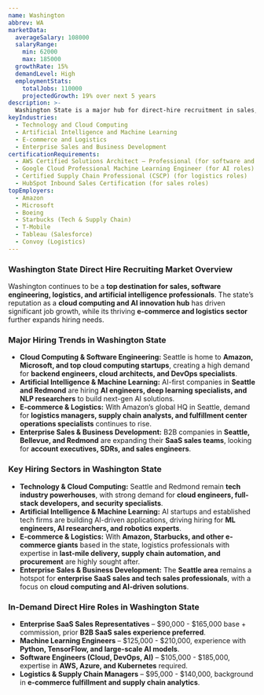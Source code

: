 ```yaml
---
name: Washington
abbrev: WA
marketData:
  averageSalary: 108000
  salaryRange:
    min: 62000
    max: 185000
  growthRate: 15%
  demandLevel: High
  employmentStats:
    totalJobs: 110000
    projectedGrowth: 19% over next 5 years
description: >-
  Washington State is a major hub for direct-hire recruitment in sales, software engineering, logistics, and artificial intelligence. With a strong presence of global technology firms, a thriving AI ecosystem, and a robust supply chain industry, demand for skilled professionals remains high.
keyIndustries:
  - Technology and Cloud Computing
  - Artificial Intelligence and Machine Learning
  - E-commerce and Logistics
  - Enterprise Sales and Business Development
certificationRequirements:
  - AWS Certified Solutions Architect – Professional (for software and cloud roles)
  - Google Cloud Professional Machine Learning Engineer (for AI roles)
  - Certified Supply Chain Professional (CSCP) (for logistics roles)
  - HubSpot Inbound Sales Certification (for sales roles)
topEmployers:
  - Amazon
  - Microsoft
  - Boeing
  - Starbucks (Tech & Supply Chain)
  - T-Mobile
  - Tableau (Salesforce)
  - Convoy (Logistics)
---
```


### **Washington State Direct Hire Recruiting Market Overview**
Washington continues to be a **top destination for sales, software engineering, logistics, and artificial intelligence professionals**. The state’s reputation as a **cloud computing and AI innovation hub** has driven significant job growth, while its thriving **e-commerce and logistics sector** further expands hiring needs.

### **Major Hiring Trends in Washington State**
- **Cloud Computing & Software Engineering:** Seattle is home to **Amazon, Microsoft, and top cloud computing startups**, creating a high demand for **backend engineers, cloud architects, and DevOps specialists**.
- **Artificial Intelligence & Machine Learning:** AI-first companies in **Seattle and Redmond** are hiring **AI engineers, deep learning specialists, and NLP researchers** to build next-gen AI solutions.
- **E-commerce & Logistics:** With Amazon’s global HQ in Seattle, demand for **logistics managers, supply chain analysts, and fulfillment center operations specialists** continues to rise.
- **Enterprise Sales & Business Development:** B2B companies in **Seattle, Bellevue, and Redmond** are expanding their **SaaS sales teams**, looking for **account executives, SDRs, and sales engineers**.

### **Key Hiring Sectors in Washington State**
- **Technology & Cloud Computing:** Seattle and Redmond remain **tech industry powerhouses**, with strong demand for **cloud engineers, full-stack developers, and security specialists**.
- **Artificial Intelligence & Machine Learning:** AI startups and established tech firms are building AI-driven applications, driving hiring for **ML engineers, AI researchers, and robotics experts**.
- **E-commerce & Logistics:** With **Amazon, Starbucks, and other e-commerce giants** based in the state, logistics professionals with expertise in **last-mile delivery, supply chain automation, and procurement** are highly sought after.
- **Enterprise Sales & Business Development:** The **Seattle area** remains a hotspot for **enterprise SaaS sales and tech sales professionals**, with a focus on **cloud computing and AI-driven solutions**.

### **In-Demand Direct Hire Roles in Washington State**
- **Enterprise SaaS Sales Representatives** – $90,000 - $165,000 base + commission, prior **B2B SaaS sales experience preferred**.
- **Machine Learning Engineers** – $125,000 - $210,000, experience with **Python, TensorFlow, and large-scale AI models**.
- **Software Engineers (Cloud, DevOps, AI)** – $105,000 - $185,000, expertise in **AWS, Azure, and Kubernetes** required.
- **Logistics & Supply Chain Managers** – $95,000 - $140,000, background in **e-commerce fulfillment and supply chain analytics**.

